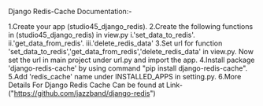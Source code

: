 Django Redis-Cache Documentation:-

1.Create your app (studio45_django_redis).
2.Create the following functions in (studio45_django_redis) in view.py 
    i.'set_data_to_redis'. 
    ii.'get_data_from_redis'.
    iii.'delete_redis_data'
3.Set url for function 'set_data_to_redis','get_data_from_redis','delete_redis_data' in view.py. Now set the url in main project under url.py and import the app.
4.Install package 'django-redis-cache' by using command "pip install django-redis-cache".
5.Add 'redis_cache' name under INSTALLED_APPS in setting.py.
6.More Details For Django Redis Cache Can be found at Link-("https://github.com/jazzband/django-redis")
